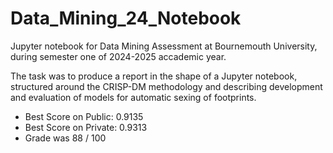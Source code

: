 # Data_Mining_24_Notebook
Jupyter notebook for Data Mining Assessment at Bournemouth University, during semester one of 2024-2025 accademic year.

The task was to produce a report in the shape of a Jupyter notebook, structured around the CRISP-DM methodology and describing development and evaluation of models for automatic sexing of footprints.

- Best Score on Public: 0.9135
- Best Score on Private: 0.9313
- Grade was 88 / 100
